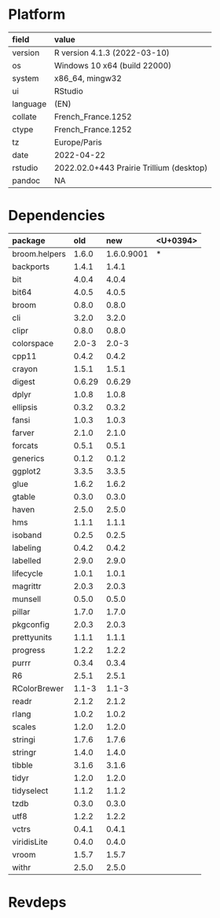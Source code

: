 # Platform

|field    |value                                    |
|:--------|:----------------------------------------|
|version  |R version 4.1.3 (2022-03-10)             |
|os       |Windows 10 x64 (build 22000)             |
|system   |x86_64, mingw32                          |
|ui       |RStudio                                  |
|language |(EN)                                     |
|collate  |French_France.1252                       |
|ctype    |French_France.1252                       |
|tz       |Europe/Paris                             |
|date     |2022-04-22                               |
|rstudio  |2022.02.0+443 Prairie Trillium (desktop) |
|pandoc   |NA                                       |

# Dependencies

|package       |old    |new        |<U+0394>  |
|:-------------|:------|:----------|:--|
|broom.helpers |1.6.0  |1.6.0.9001 |*  |
|backports     |1.4.1  |1.4.1      |   |
|bit           |4.0.4  |4.0.4      |   |
|bit64         |4.0.5  |4.0.5      |   |
|broom         |0.8.0  |0.8.0      |   |
|cli           |3.2.0  |3.2.0      |   |
|clipr         |0.8.0  |0.8.0      |   |
|colorspace    |2.0-3  |2.0-3      |   |
|cpp11         |0.4.2  |0.4.2      |   |
|crayon        |1.5.1  |1.5.1      |   |
|digest        |0.6.29 |0.6.29     |   |
|dplyr         |1.0.8  |1.0.8      |   |
|ellipsis      |0.3.2  |0.3.2      |   |
|fansi         |1.0.3  |1.0.3      |   |
|farver        |2.1.0  |2.1.0      |   |
|forcats       |0.5.1  |0.5.1      |   |
|generics      |0.1.2  |0.1.2      |   |
|ggplot2       |3.3.5  |3.3.5      |   |
|glue          |1.6.2  |1.6.2      |   |
|gtable        |0.3.0  |0.3.0      |   |
|haven         |2.5.0  |2.5.0      |   |
|hms           |1.1.1  |1.1.1      |   |
|isoband       |0.2.5  |0.2.5      |   |
|labeling      |0.4.2  |0.4.2      |   |
|labelled      |2.9.0  |2.9.0      |   |
|lifecycle     |1.0.1  |1.0.1      |   |
|magrittr      |2.0.3  |2.0.3      |   |
|munsell       |0.5.0  |0.5.0      |   |
|pillar        |1.7.0  |1.7.0      |   |
|pkgconfig     |2.0.3  |2.0.3      |   |
|prettyunits   |1.1.1  |1.1.1      |   |
|progress      |1.2.2  |1.2.2      |   |
|purrr         |0.3.4  |0.3.4      |   |
|R6            |2.5.1  |2.5.1      |   |
|RColorBrewer  |1.1-3  |1.1-3      |   |
|readr         |2.1.2  |2.1.2      |   |
|rlang         |1.0.2  |1.0.2      |   |
|scales        |1.2.0  |1.2.0      |   |
|stringi       |1.7.6  |1.7.6      |   |
|stringr       |1.4.0  |1.4.0      |   |
|tibble        |3.1.6  |3.1.6      |   |
|tidyr         |1.2.0  |1.2.0      |   |
|tidyselect    |1.1.2  |1.1.2      |   |
|tzdb          |0.3.0  |0.3.0      |   |
|utf8          |1.2.2  |1.2.2      |   |
|vctrs         |0.4.1  |0.4.1      |   |
|viridisLite   |0.4.0  |0.4.0      |   |
|vroom         |1.5.7  |1.5.7      |   |
|withr         |2.5.0  |2.5.0      |   |

# Revdeps

